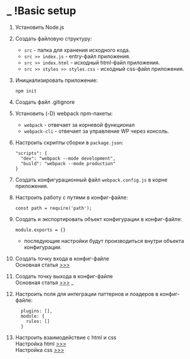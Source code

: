 # \_ !Basic setup

1. Установить Node.js
1. Создать файловую структуру:
   - `src` - папка для хранения исходного кода.
   - `src >> index.js` - entry-файл приложения.
   - `src >> index.html` - исходный html-файл приложения.
   - `src >> styles >> styles.css` - исходный css-файл приложения.
1. Инициализировать приложение:

   ```
   npm init
   ```

1. Создать файл .gitignore
1. Установить (-D) webpack npm-пакеты:
   - `webpack` - отвечает за корневой функционал
   - `webpack-cli` - отвечает за управление WP через консоль.
1. Настроить скрипты сборки в `package.json`:

   ```
   "scripts": {
     "dev": "webpack --mode development",
     "build": "webpack --mode production"
   }
   ```

1. Создать конфигурационный файл `webpack.config.js` в корне приложения.
1. Настроить работу с путями в конфиг-файле:

   ```
   const path = require('path');
   ```

1. Создать и экспортировать объект конфигурации в конфиг-файле:

   ```
   module.exports = {}
   ```

   - последующие настройки будут производиться внутри объекта конфигурации.

1. Создать точку входа в конфиг-файле  
   Основная статья [>>>](./__Entry-point_setup.md)
1. Создать точку выхода в конфиг-файле  
   Основная статья [>>>](./__Output-point_setup.md) \_
1. Настроить поля для интеграции паттернов и лоадеров в конфиг-файле:

   ```
     plugins: [],
     module: {
       rules: []
     }
   ```

1. Настроить взаимодействие с html и css  
   Настройка html [>>>](./_HTML-connect.md)  
   Настройка css [>>>](./_CSS-connect.md)
